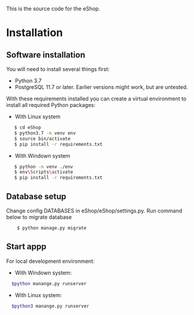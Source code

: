 This is the source code for the eShop.


Installation
============
Software installation
----------------------

You will need to install several things first:

* Python 3.7
* PostgreSQL 11.7 or later. Earlier versions might work, but are untested.

With these requirements installed you can create a virtual environment to install
all required Python packages:
- With Linux system
```sh
   $ cd eShop
   $ python3.7 -m venv env
   $ source bin/activate
   $ pip install -r requirements.txt
```
- With Windown system
```sh
   $ python -m venv ./env
   $ env\Scripts\activate 
   $ pip install -r requirements.txt
```

Database setup
--------------
Change config DATABASES in eShop/eShop/settings.py. Run command below to migrate database 
```sh
    $ python manage.py migrate
```

Start appp
--------

For local development environment:

- With Windown system:
```sh
  $python manange.py runserver
```

- With Linux system:
```sh
  $python3 manange.py runserver
```